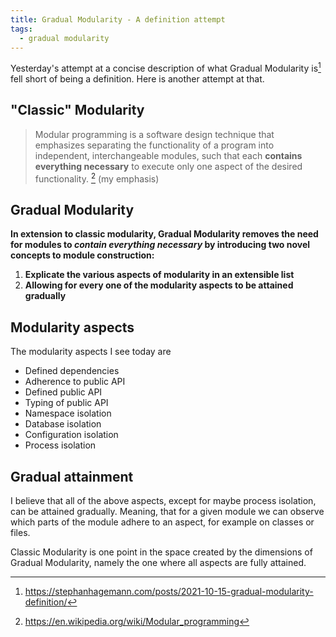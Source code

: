 ```yaml
---
title: Gradual Modularity - A definition attempt
tags:
  - gradual modularity
---
```


Yesterday's attempt at a concise description of what Gradual Modularity is[^1] fell short of being a definition. Here is another attempt at that.

<!--more-->

## "Classic" Modularity

> Modular programming is a software design technique that emphasizes separating the functionality of a program into independent, interchangeable modules, such that each **contains everything necessary** to execute only one aspect of the desired functionality. [^2] (my emphasis)

## Gradual Modularity

**In extension to classic modularity, Gradual Modularity removes the need for modules to *contain everything necessary* by introducing two novel concepts to module construction:**

1. **Explicate the various aspects of modularity in an extensible list**
2. **Allowing for every one of the modularity aspects to be attained gradually**

## Modularity aspects

The modularity aspects I see today are

* Defined dependencies
* Adherence to public API
* Defined public API
* Typing of public API
* Namespace isolation
* Database isolation
* Configuration isolation
* Process isolation

## Gradual attainment

I believe that all of the above aspects, except for maybe process isolation, can be attained gradually. Meaning, that for a given module we can observe which parts of the module adhere to an aspect, for example on classes or files.

Classic Modularity is one point in the space created by the dimensions of Gradual Modularity, namely the one where all aspects are fully attained.

[^1]: https://stephanhagemann.com/posts/2021-10-15-gradual-modularity-definition/
[^2]: https://en.wikipedia.org/wiki/Modular_programming

